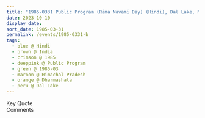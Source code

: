```yaml
---
title: "1985-0331 Public Program (Rāma Navamī Day) (Hindi), Dal Lake, McLeod Ganj, Dharmaśhālā, Himachal Pradesh, India"
date: 2023-10-10
display_date: 
sort_date: 1985-03-31
permalink: /events/1985-0331-b
tags:
  - blue @ Hindi
  - brown @ India
  - crimson @ 1985
  - deeppink @ Public Program
  - green @ 1985-03
  - maroon @ Himachal Pradesh
  - orange @ Dharmashala
  - peru @ Dal Lake
---
```


<wave-list>
  <list-title color="green" width="75">Key Quote</list-title>
  <list-item color="BlanchedAlmond"  width="200"></list-item>
  <list-item color="Lavender"></list-item>
  <list-item color="BlanchedAlmond"></list-item>
</wave-list>

<br>

<wave-list>
  <list-title color="green" width="75">Comments</list-title>
  <list-item color="BlanchedAlmond"  width="200"></list-item>
  <list-item color="Lavender"></list-item>
  <list-item color="BlanchedAlmond"></list-item>
</wave-list>